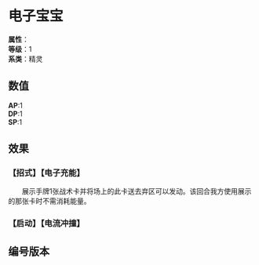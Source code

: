<script setup>
let list = [
    { number: "SP01-010", url: "/packs/SP01" }
]
</script>

# 电子宝宝

**属性**：<CardAttribute text="电"/><br>
**等级**：1<br>
**系类**：精灵

## 数值

**AP**:1<br>
**DP**:1<br>
**SP**:1

## 效果

### 【招式】【电子充能】

&emsp;&emsp;展示手牌1张战术卡并将场上的此卡送去弃区可以发动。该回合我方使用展示的那张卡时不需消耗能量。

### 【启动】【电流冲撞】

## 编号版本

<CardNumberBox :list="list"/>
